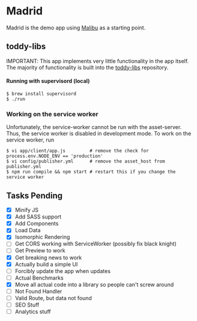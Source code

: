 # Madrid

Madrid is the demo app using [Malibu](https://github.com/quintype/malibu) as a starting point.

## toddy-libs

IMPORTANT: This app implements very little functionality in the app itself. The majority of functionality is built into the [toddy-libs](https://github.com/quintype/quintype-toddy-libs) repository.

#### Running with supervisord (local)

```shell
$ brew install supervisord
$ ./run
```

### Working on the service worker

Unfortunately, the service-worker cannot be run with the asset-server. Thus, the service worker is disabled in development mode. To work on the service worker, run

```shell
$ vi app/client/app.js         # remove the check for process.env.NODE_ENV == 'production'
$ vi config/publisher.yml      # remove the asset_host from publisher.yml
$ npm run compile && npm start # restart this if you change the service worker
```

## Tasks Pending

- [X] Minify JS
- [X] Add SASS support
- [X] Add Components
- [X] Load Data
- [X] Isomorphic Rendering
- [ ] Get CORS working with ServiceWorker (possibly fix black knight)
- [ ] Get Preview to work
- [X] Get breaking news to work
- [X] Actually build a simple UI
- [ ] Forcibly update the app when updates
- [ ] Actual Benchmarks
- [X] Move all actual code into a library so people can't screw around
- [ ] Not Found Handler
- [ ] Valid Route, but data not found
- [ ] SEO Stuff
- [ ] Analytics stuff
